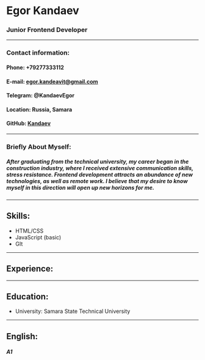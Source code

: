 
# Egor Kandaev
### Junior Frontend Developer
***
### Contact information:
#### Phone: +79277333112 
#### E-mail: egor.kandeavit@gmail.com
#### Telegram: @KandaevEgor
#### Location: Russia, Samara
#### GitHub: [Kandaev](https://github.com/Kandaev)
***
### Briefly About Myself: 
##### After graduating from the technical university, my career began in the construction industry, where I received extensive communication skills, stress resistance. Frontend development attracts an abundance of new technologies, as well as remote work. I believe that my desire to know myself in this direction will open up new horizons for me.

***
## Skills:
* HTML/CSS
* JavaScript (basic)
* GIt 


***
## Experience:
***
## Education:
* University: Samara State Technical University
***
## English:
##### A1

